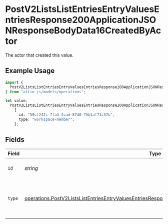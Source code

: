 # PostV2ListsListEntriesEntryValuesEntriesResponse200ApplicationJSONResponseBodyData16CreatedByActor

The actor that created this value.

## Example Usage

```typescript
import {
  PostV2ListsListEntriesEntryValuesEntriesResponse200ApplicationJSONResponseBodyData16CreatedByActor,
} from "attio-js/models/operations";

let value:
  PostV2ListsListEntriesEntryValuesEntriesResponse200ApplicationJSONResponseBodyData16CreatedByActor =
    {
      id: "50cf242c-7fa3-4cad-87d0-75b1af71c57b",
      type: "workspace-member",
    };
```

## Fields

| Field                                                                                                                                                                                                                      | Type                                                                                                                                                                                                                       | Required                                                                                                                                                                                                                   | Description                                                                                                                                                                                                                |
| -------------------------------------------------------------------------------------------------------------------------------------------------------------------------------------------------------------------------- | -------------------------------------------------------------------------------------------------------------------------------------------------------------------------------------------------------------------------- | -------------------------------------------------------------------------------------------------------------------------------------------------------------------------------------------------------------------------- | -------------------------------------------------------------------------------------------------------------------------------------------------------------------------------------------------------------------------- |
| `id`                                                                                                                                                                                                                       | *string*                                                                                                                                                                                                                   | :heavy_minus_sign:                                                                                                                                                                                                         | An ID to identify the actor.                                                                                                                                                                                               |
| `type`                                                                                                                                                                                                                     | [operations.PostV2ListsListEntriesEntryValuesEntriesResponse200ApplicationJSONResponseBodyData16Type](../../models/operations/postv2listslistentriesentryvaluesentriesresponse200applicationjsonresponsebodydata16type.md) | :heavy_minus_sign:                                                                                                                                                                                                         | The type of actor. [Read more information on actor types here](/docs/actors).                                                                                                                                              |